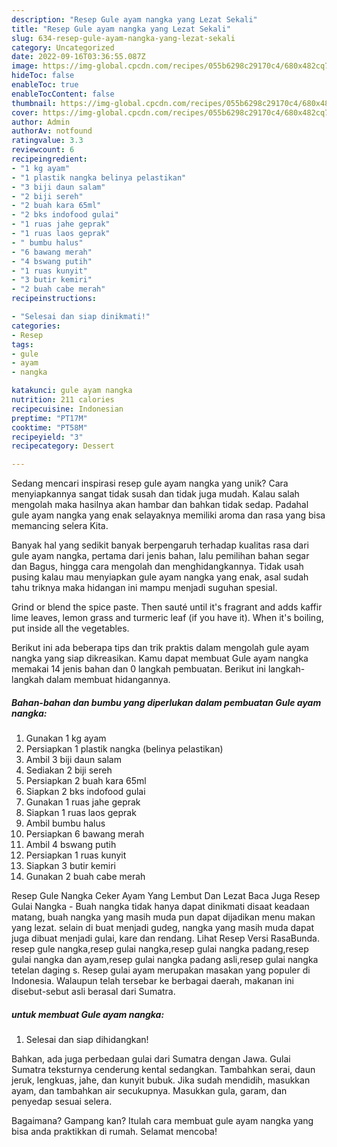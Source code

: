 ```yaml
---
description: "Resep Gule ayam nangka yang Lezat Sekali"
title: "Resep Gule ayam nangka yang Lezat Sekali"
slug: 634-resep-gule-ayam-nangka-yang-lezat-sekali
category: Uncategorized
date: 2022-09-16T03:36:55.087Z
image: https://img-global.cpcdn.com/recipes/055b6298c29170c4/680x482cq70/gule-ayam-nangka-foto-resep-utama.jpg
hideToc: false
enableToc: true
enableTocContent: false
thumbnail: https://img-global.cpcdn.com/recipes/055b6298c29170c4/680x482cq70/gule-ayam-nangka-foto-resep-utama.jpg
cover: https://img-global.cpcdn.com/recipes/055b6298c29170c4/680x482cq70/gule-ayam-nangka-foto-resep-utama.jpg
author: Admin
authorAv: notfound
ratingvalue: 3.3
reviewcount: 6
recipeingredient:
- "1 kg ayam"
- "1 plastik nangka belinya pelastikan"
- "3 biji daun salam"
- "2 biji sereh"
- "2 buah kara 65ml"
- "2 bks indofood gulai"
- "1 ruas jahe geprak"
- "1 ruas laos geprak"
- " bumbu halus"
- "6 bawang merah"
- "4 bswang putih"
- "1 ruas kunyit"
- "3 butir kemiri"
- "2 buah cabe merah"
recipeinstructions:

- "Selesai dan siap dinikmati!"
categories:
- Resep
tags:
- gule
- ayam
- nangka

katakunci: gule ayam nangka 
nutrition: 211 calories
recipecuisine: Indonesian
preptime: "PT17M"
cooktime: "PT58M"
recipeyield: "3"
recipecategory: Dessert

---
```





Sedang mencari inspirasi resep gule ayam nangka yang unik? Cara menyiapkannya sangat tidak susah dan tidak juga mudah. Kalau salah mengolah maka hasilnya akan hambar dan bahkan tidak sedap. Padahal gule ayam nangka yang enak selayaknya memiliki aroma dan rasa yang bisa memancing selera Kita.





Banyak hal yang sedikit banyak berpengaruh terhadap kualitas rasa dari gule ayam nangka, pertama dari jenis bahan, lalu pemilihan bahan segar dan Bagus, hingga cara mengolah dan menghidangkannya. Tidak usah pusing kalau mau menyiapkan gule ayam nangka yang enak,      asal sudah tahu triknya maka hidangan ini mampu menjadi suguhan spesial.














Grind or blend the spice paste. Then sauté until it&#39;s fragrant and adds kaffir lime leaves, lemon grass and turmeric leaf (if you have it). When it&#39;s boiling, put inside all the vegetables.






Berikut ini ada beberapa tips dan trik praktis dalam mengolah gule ayam nangka yang siap dikreasikan. Kamu dapat membuat Gule ayam nangka memakai 14 jenis bahan dan 0 langkah pembuatan. Berikut ini langkah-langkah dalam membuat hidangannya.

<!--inarticleads1-->

##### Bahan-bahan dan bumbu yang diperlukan dalam pembuatan Gule ayam nangka:

1. Gunakan 1 kg ayam
1. Persiapkan 1 plastik nangka (belinya pelastikan)
1. Ambil 3 biji daun salam
1. Sediakan 2 biji sereh
1. Persiapkan 2 buah kara 65ml
1. Siapkan 2 bks indofood gulai
1. Gunakan 1 ruas jahe geprak
1. Siapkan 1 ruas laos geprak
1. Ambil  bumbu halus
1. Persiapkan 6 bawang merah
1. Ambil 4 bswang putih
1. Persiapkan 1 ruas kunyit
1. Siapkan 3 butir kemiri
1. Gunakan 2 buah cabe merah


Resep Gule Nangka Ceker Ayam Yang Lembut Dan Lezat Baca Juga Resep Gulai Nangka - Buah nangka tidak hanya dapat dinikmati disaat keadaan matang, buah nangka yang masih muda pun dapat dijadikan menu makan yang lezat. selain di buat menjadi gudeg, nangka yang masih muda dapat juga dibuat menjadi gulai, kare dan rendang. Lihat Resep Versi RasaBunda. resep gule nangka,resep gulai nangka,resep gulai nangka padang,resep gulai nangka dan ayam,resep gulai nangka padang asli,resep gulai nangka tetelan daging s. Resep gulai ayam merupakan masakan yang populer di Indonesia. Walaupun telah tersebar ke berbagai daerah, makanan ini disebut-sebut asli berasal dari Sumatra. 

<!--inarticleads2-->

#####  untuk membuat Gule ayam nangka:


1. Selesai dan siap dihidangkan!

Bahkan, ada juga perbedaan gulai dari Sumatra dengan Jawa. Gulai Sumatra teksturnya cenderung kental sedangkan. Tambahkan serai, daun jeruk, lengkuas, jahe, dan kunyit bubuk. Jika sudah mendidih, masukkan ayam, dan tambahkan air secukupnya. Masukkan gula, garam, dan penyedap sesuai selera. 

Bagaimana? Gampang kan? Itulah cara membuat gule ayam nangka yang bisa anda praktikkan di rumah. Selamat mencoba!
